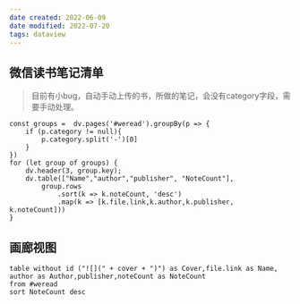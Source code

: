 ```yaml
---
date created: 2022-06-09
date modified: 2022-07-20
tags: dataview
---
```


## 微信读书笔记清单

> 目前有小bug，自动手动上传的书，所做的笔记，会没有category字段，需要手动处理。
```dataviewjs
const groups =  dv.pages('#weread').groupBy(p => {
    if (p.category != null){
        p.category.split('-')[0]
    }
})
for (let group of groups) {
	dv.header(3, group.key);
	dv.table(["Name","author","publisher", "NoteCount"],
		group.rows
			.sort(k => k.noteCount, 'desc')
			.map(k => [k.file.link,k.author,k.publisher, k.noteCount]))
}
```

## 画廊视图

```dataview
table without id ("![](" + cover + ")") as Cover,file.link as Name, author as Author,publisher,noteCount as NoteCount
from #weread 
sort NoteCount desc
```